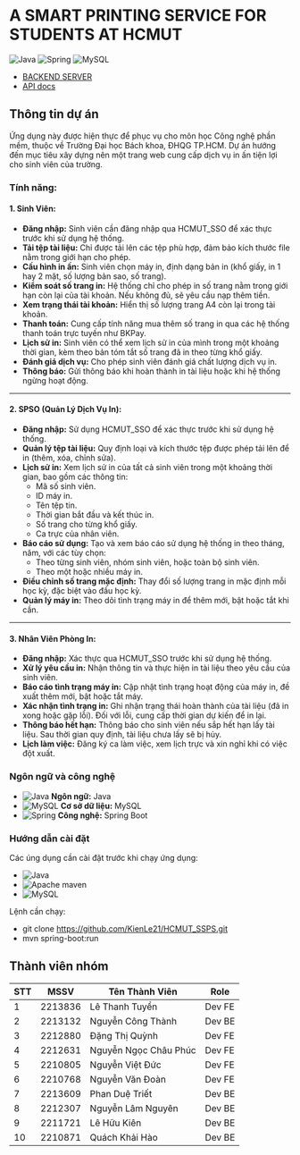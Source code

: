 # A SMART PRINTING SERVICE FOR STUDENTS AT HCMUT
![Java](https://img.shields.io/badge/Java-ED8B00?style=for-the-badge&logo=java&logoColor=white) ![Spring](https://img.shields.io/badge/Spring-6DB33F?style=for-the-badge&logo=spring&logoColor=white) ![MySQL](https://img.shields.io/badge/MySQL-4479A1?style=for-the-badge&logo=mysql&logoColor=white)

- [BACKEND SERVER]()
- [API docs]()

## Thông tin dự án
Ứng dụng này được hiện thực để phục vụ cho môn học Công nghệ phần mềm, thuộc về Trường Đại học Bách khoa, ĐHQG TP.HCM. Dự án hướng đến mục tiêu xây dựng nên một trang web cung cấp dịch vụ in ấn tiện lợi cho sinh viên của trường.

### Tính năng:
#### 1. Sinh Viên:
- **Đăng nhập:** Sinh viên cần đăng nhập qua HCMUT_SSO để xác thực trước khi sử dụng hệ thống.
- **Tải tệp tài liệu:** Chỉ được tải lên các tệp phù hợp, đảm bảo kích thước file nằm trong giới hạn cho phép.
- **Cấu hình in ấn:** Sinh viên chọn máy in, định dạng bản in (khổ giấy, in 1 hay 2 mặt, số lượng bản sao, số trang).
- **Kiểm soát số trang in:** Hệ thống chỉ cho phép in số trang nằm trong giới hạn còn lại của tài khoản. Nếu không đủ, sẽ yêu cầu nạp thêm tiền.
- **Xem trạng thái tài khoản:** Hiển thị số lượng trang A4 còn lại trong tài khoản.
- **Thanh toán:** Cung cấp tính năng mua thêm số trang in qua các hệ thống thanh toán trực tuyến như BKPay.
- **Lịch sử in:** Sinh viên có thể xem lịch sử in của mình trong một khoảng thời gian, kèm theo bản tóm tắt số trang đã in theo từng khổ giấy.
- **Đánh giá dịch vụ:** Cho phép sinh viên đánh giá chất lượng dịch vụ in.
- **Thông báo:** Gửi thông báo khi hoàn thành in tài liệu hoặc khi hệ thống ngừng hoạt động.

---

#### 2. SPSO (Quản Lý Dịch Vụ In):
- **Đăng nhập:** Sử dụng HCMUT_SSO để xác thực trước khi sử dụng hệ thống.
- **Quản lý tệp tài liệu:** Quy định loại và kích thước tệp được phép tải lên để in (thêm, xóa, chỉnh sửa).
- **Lịch sử in:** Xem lịch sử in của tất cả sinh viên trong một khoảng thời gian, bao gồm các thông tin:
  - Mã số sinh viên.
  - ID máy in.
  - Tên tệp tin.
  - Thời gian bắt đầu và kết thúc in.
  - Số trang cho từng khổ giấy.
  - Ca trực của nhân viên.
- **Báo cáo sử dụng:** Tạo và xem báo cáo sử dụng hệ thống in theo tháng, năm, với các tùy chọn:
  - Theo từng sinh viên, nhóm sinh viên, hoặc toàn bộ sinh viên.
  - Theo một hoặc nhiều máy in.
- **Điều chỉnh số trang mặc định:** Thay đổi số lượng trang in mặc định mỗi học kỳ, đặc biệt vào đầu học kỳ.
- **Quản lý máy in:** Theo dõi tình trạng máy in để thêm mới, bật hoặc tắt khi cần.

---

#### 3. Nhân Viên Phòng In:
- **Đăng nhập:** Xác thực qua HCMUT_SSO trước khi sử dụng hệ thống.
- **Xử lý yêu cầu in:** Nhận thông tin và thực hiện in tài liệu theo yêu cầu của sinh viên.
- **Báo cáo tình trạng máy in:** Cập nhật tình trạng hoạt động của máy in, đề xuất thêm mới, bật hoặc tắt máy.
- **Xác nhận tình trạng in:** Ghi nhận trạng thái hoàn thành của tài liệu (đã in xong hoặc gặp lỗi). Đối với lỗi, cung cấp thời gian dự kiến để in lại.
- **Thông báo hết hạn:** Thông báo cho sinh viên nếu sắp hết hạn lấy tài liệu. Sau thời gian quy định, tài liệu chưa lấy sẽ bị hủy.
- **Lịch làm việc:** Đăng ký ca làm việc, xem lịch trực và xin nghỉ khi có việc đột xuất.

### Ngôn ngữ và công nghệ
- ![Java](https://img.shields.io/badge/Java-ED8B00?style=for-the-badge&logo=java&logoColor=white) **Ngôn ngữ:** Java
- ![MySQL](https://img.shields.io/badge/MySQL-4479A1?style=for-the-badge&logo=mysql&logoColor=white) **Cơ sở dữ liệu:** MySQL
- ![Spring](https://img.shields.io/badge/Spring-6DB33F?style=for-the-badge&logo=spring&logoColor=white) **Công nghệ:** Spring Boot
### Hướng dẫn cài đặt
Các úng dụng cần cài đặt trước khi chạy ứng dụng:
- ![Java](https://www.oracle.com/java/technologies/downloads/)
- ![Apache maven](https://maven.apache.org/)
- ![MySQL](https://www.mysql.com/)

Lệnh cần chạy:
- git clone https://github.com/KienLe21/HCMUT_SSPS.git
- mvn spring-boot:run
## Thành viên nhóm
| STT | MSSV    | Tên Thành Viên            | Role |
|-----|---------|----------------------------|------|
| 1   | 2213836 | Lê Thanh Tuyển             | Dev FE  |
| 2   | 2213132 | Nguyễn Công Thành          | Dev BE |
| 3   | 2212880 | Đặng Thị Quỳnh             | Dev FE |
| 4   | 2212631 | Nguyễn Ngọc Châu Phúc      | Dev FE |
| 5   | 2210805 | Nguyễn Việt Đức            | Dev FE |
| 6   | 2210768 | Nguyễn Văn Đoàn            | Dev FE |
| 7   | 2213609 | Phan Duệ Triết             | Dev BE |
| 8   | 2212307 | Nguyễn Lâm Nguyên          | Dev BE |
| 9   | 2211721 | Lê Hữu Kiên                | Dev BE |
| 10  | 2210871 | Quách Khải Hào             | Dev BE |
